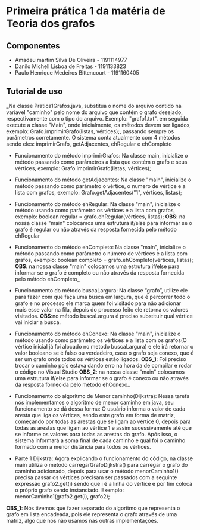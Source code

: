 # Primeira prática 1 da matéria de Teoria dos grafos
## Componentes
* Amadeu martim Silva De Oliveira  - 1191114977
* Danilo Michell Lisboa de Freitas - 1191133823
* Paulo Henrique Medeiros Bittencourt - 1191160405
## Tutorial de uso 
_Na classe Pratica1Grafos.java, substitua o nome do arquivo contido na variável "caminho" pelo nome do arquivo que contém o grafo desejado, respectivamente com o tipo do arquivo. Exemplo: "grafo1.txt". em seguida execute a classe "Main", onde inicialmente, os métodos devem ser ligados, exemplo: Grafo.imprimirGrafo(listas, vértices);, passando sempre os parâmetros corretamente. O sistema conta atualmente com 4 métodos sendo eles: imprimirGrafo, getAdjacentes, ehRegular e ehCompleto
* Funcionamento do método imprimirGrafos:
Na classe main, inicialize o método passando como parâmetros a lista que contém o grafo e seus vértices, exemplo: Grafo.imprimirGrafo(listas, vértices);
* Funcionamento do método getAdjacentes:
Na classe "main", inicialize o método passando como parâmetro o vértice, o numero de vértice e a lista com grafos, exemplo: Grafo.getAdjacentes("1", vértices, listas);
* Funcionamento do método ehRegular:
Na classe "main", inicialize o método usando como parâmetro os vértices e a lista com grafos, exemplo: boolean regular = grafo.ehRegular(vértices, listas);
**OBS**: na nossa classe "main" colocamos uma estrutura if/else para informar se o grafo é regular ou não através da resposta fornecida pelo método ehRegular

* Funcionamento do método ehCompleto:
Na classe "main", inicialize o método passando como parâmetro o número de vértices e a lista com grafos, exemplo:  boolean completo = grafo.ehCompleto(vértices, listas);
**OBS**: na nossa classe "main" colocamos uma estrutura if/else para informar se o grafo é completo ou não através da resposta fornecida pelo método ehCompleto_

* Funcionamento do método buscaLargura:
Na classe “grafo”, utilize ele para fazer com que faça uma busca em largura, que é percorrer todo o grafo e no processo ele marca quem foi visitado para não adicionar mais esse valor na fila, depois do processo feito ele retorna os valores visitados.
**OBS**:no método buscaLargura é preciso substituir qual vértice vai iniciar a busca.

* Funcionamento do método ehConexo:
Na classe "main", inicialize o método usando como parâmetro os vértices e a lista com os grafos(O vértice inicial já foi alocado no metodo buscaLargura) e ele irá retornar o valor booleano se é falso ou verdadeiro, caso o grafo seja conexo, que é ser um grafo onde todos os vértices estão ligados.
**OBS_1**: Foi preciso trocar o caminho poís estava dando erro na hora da de compilar e rodar o código no Visual Studio
**OBS_2**: na nossa classe "main" colocamos uma estrutura if/else para informar se o grafo é conexo ou não através da resposta fornecida pelo método ehConexo_

* Funcionamento do algoritmo de Menor caminho(Dijkstra): Nessa tarefa nós implementamos o algoritmo de menor caminho em java, seu funcionamento se dá dessa forma: O usuário informa o valor de cada aresta que liga os vértices, sendo este grafo em forma de matriz, começando por todas as arestas que se ligam ao vértice 0, depois para todas as arestas que ligam ao vértice 1 e assim sucessivamente até que se informe os valores para todas as arestas do grafo. Após isso, o sistema informará a soma final de cada caminho e qual foi o caminho formado com a menor distância para todos os vértices.

* Parte 1 Dijkstra: Agora explicando o funcionamento do código, na classe main utiliza o metodo carregarGrafoDijkstra() para carregar o grafo do caminho adicionado, depois para usar o método menorCaminho1() precisa passar os vértices precisam ser passados com a seguinte expressão grafo2.get(i) sendo que i é a linha do vértice e por fim coloca o próprio grafo sendo instanciado. Exemplo: menorCaminho1(grafo2.get(i), grafo2); 

**OBS_1**: Nós tivemos que fazer separado do algoritmo que representa o grafo em lista encadeada, pois ele representa o grafo através de uma matriz, algo que nós não usamos nas outras implementações.




